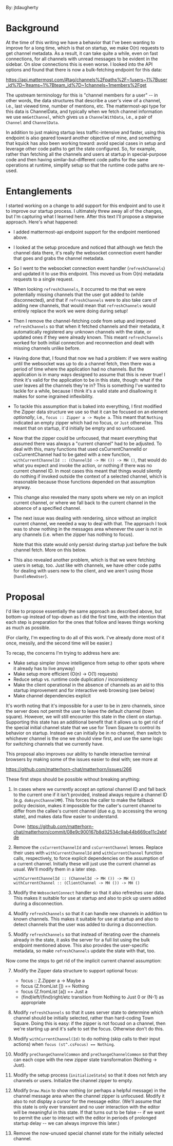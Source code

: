 
By: jtdaugherty

Background
==========

At the time of this writing we have a behavior that I've been wanting to
improve for a long time, which is that on startup, we make O(n) requests
to get channel metadata. As a result, it can take quite a while, even on
fast connections, for all channels with unread messages to be evident
in the sidebar. On slow connections this is even worse. I looked into
the API options and found that there is now a bulk-fetching endpoint for
this data:

https://api.mattermost.com/#tag/channels%2Fpaths%2F~1users~1%7Buser_id%7D~1teams~1%7Bteam_id%7D~1channels~1members%2Fget

The upstream terminology for this is "channel members for a user"
-- in other words, the data structures that describe a user's view
of a channel, i.e., last viewed time, number of mentions, etc. The
mattermost-api type for this data is ChannelData, and typically when
we fetch channel information we use `mmGetChannel`, which gives us a
`ChannelWithData`, i.e., a pair of `Channel` and `ChannelData`.

In addition to just making startup less traffic-intensive and faster,
using this endpoint is also geared toward another objective of mine, and
something that kquick has also been working toward: avoid special cases
in setup and leverage other code paths to get the state configured. So,
for example, rather than fetching all the channels and users at startup
in special-purpose code and then having similar-but-different code paths
for the same operations at runtime, simplify setup so that the runtime
code paths are re-used.

Entanglements
=============

I started working on a change to add support for this endpoint and to
use it to improve our startup process. I ultimately threw away all of
the changes, but I'm capturing what I learned here. After this text I'll
propose a stepwise approach. Here's what happened:

 * I added mattermost-api endpoint support for the endpoint mentioned
   above.

 * I looked at the setup procedure and noticed that although we fetch
   the channel data there, it's really the websocket connection event
   handler that goes and grabs the channel metadata.

 * So I went to the websocket connection event handler
   (`refreshChannels`) and updated it to use this endpoint. This moved
   us from O(n) metadata requests to a single request.

 * When looking `refreshChannels`, it occurred to me that we were
   potentially missing channels that the user got added to (while
   disconnected), and that if `refreshChannels` were to also take care
   of adding new channels, that would mean that `refreshChannels` would
   entirely replace the work we were doing during setup!

 * Then I remove the channel-fetching code from setup and improved
   `refreshChannels` so that when it fetched channels and their
   metadata, it automatically registered any unknown channels with
   the state, or updated ones if they were already known. This meant
   `refreshChannels` worked for both initial connection and reconnection
   and dealt with missing channels unlike before.

 * Having done that, I found that now we had a problem: if we were
   waiting until the websocket was up to do a channel fetch, then there
   was a period of time where the application had no channels. But the
   application is in many ways designed to assume that this is never
   true! I think it's valid for the application to be in this state,
   though: what if the user leaves all the channels they're in? This
   is something I've wanted to tackle for a while, because I think
   it's a valid state and disallowing it makes for some ingrained
   inflexibility.

 * To tackle this assumption that is baked into everything, I first
   modified the Zipper data structure we use so that it can be focused
   on an element *optionally*, i.e., `focus :: Zipper a -> Maybe a`.
   This meant that `Nothing` indicated an empty zipper which had
   no focus, or `Just` otherwise. This meant that on startup, it'd
   initially be empty and so unfocused.

 * Now that the zipper could be unfocused, that meant everything that
   assumed there was always a "current channel" had to be adjusted.
   To deal with this, many functions that used csCurrentChannelId
   or csCurrentChannel had to be gated with a new function,
   `withCurrentChannelId :: (ChannelId -> MH ()) -> MH ()`, that would
   do what you expect and invoke the action, or nothing if there was
   no current channel ID. In most cases this meant that things would
   silently do nothing if invoked outside the context of a selected
   channel, which is reasonable because those functions depended on that
   assumption anyway.

 * This change also revealed the many spots where we rely on an implicit
   current channel, or where we fall back to the current channel in the
   absence of a specified channel.

 * The next issue was dealing with rendering, since without an implicit
   current channel, we needed a way to deal with that. The approach I
   took was to show nothing in the messages area whenever the user is
   not in any channels (i.e. when the zipper has nothing to focus).

   Note that this state would only persist during startup just before
   the bulk channel fetch. More on this below.

 * This also revealed another problem, which is that we were fetching
   users in setup, too. Just like with channels, we have other code
   paths for dealing with users new to the client, and we aren't using
   those (`handleNewUser`).

Proposal
========

I'd like to propose essentially the same approach as described above,
but bottom-up instead of top-down as I did the first time, with the
intention that each step is preparation for the ones that follow and
leaves things working as much as possible.

(For clarity, I'm expecting to do all of this work. I've already done
most of it once, messily, and the second time will be easier.)

To recap, the concerns I'm trying to address here are:

 * Make setup simpler (move intelligence from setup to other spots where
   it already has to live anyway)
 * Make setup more efficient (O(n) -> O(1) requests)
 * Reduce setup vs. runtime code duplication / inconsistency
 * Make the client operational in the absence of channels as an aid to
   this startup improvement and for interactive web browsing (see below)
 * Make channel dependencies explicit

It's worth noting that it's impossible for a user to be in zero
channels, since the server does not permit the user to leave the default
channel (town square). However, we will still encounter this state in
the client on startup. Supporting this state has an additional benefit
that it allows us to get rid of the special initial channel state that
we use for Town Square to control its behavior on startup. Instead we
can initially be in no channel, then switch to whichever channel is the
one we should view first, and use the same logic for switching channels
that we currently have.

This proposal also improves our ability to handle interactive terminal
browsers by making some of the issues easier to deal with; see more at

  https://github.com/matterhorn-chat/matterhorn/issues/266

These first steps should be possible without breaking anything:

 1. In cases where we currently accept an optional channel ID and fall
    back to the current one if it isn't provided, instead always require
    a channel ID (e.g. `doAsyncChannelMM`). This forces the caller to
    make the fallback policy decision, makes it impossible for the
    caller's current channel to differ from the callee's current channel
    (due e.g. to accessing the wrong state), and makes data flow easier
    to understand.

    Done:
    https://github.com/matterhorn-chat/matterhorn/commit/08e9c900167b8d32534c9ab44b669ce11c2ebfde

 2. Remove the `csCurrentChannelId` and `csCurrentChannel` lenses.
    Replace their uses with `withCurrentChannelId` and
    `withCurrentChannel` function calls, respectively, to force explicit
    dependencies on the assumption of a current channel. Initially these
    will just use the current channel as usual. We'll modify them in a
    later step.

    `withCurrentChannelId :: (ChannelId -> MH ()) -> MH ()`
    `withCurrentChannel :: (ClientChannel -> MH ()) -> MH ()`

 3. Modify the `WebsocketConnect` handler so that it also refreshes user
    data. This makes it suitable for use at startup and also to pick up
    users added during a disconnection.

 4. Modify `refreshChannels` so that it can handle new channels in
    addition to known channels. This makes it suitable for use at
    startup and also to detect channels that the user was added to
    during a disconnection.

 5. Modify `refreshChannels` so that instead of iterating over the
    channels already in the state, it asks the server for a full
    list using the bulk endpoint mentioned above. This also provides the
    user-specific metadata, so make `refreshChannels` update the state
    with that, too.

Now come the steps to get rid of the implicit current channel
assumption:

 7. Modify the Zipper data structure to support optional focus:

    - focus :: Z.Zipper a -> Maybe a
    - focus (Z.fromList []) == Nothing
    - focus (Z.fromList [a]) == Just a
    - (find)left/(find)right/etc transition from Nothing to Just 0 or
      (N-1) as appropriate

 8. Modify `refreshChannels` so that it uses server state to determine
    which channel should be initially selected, rather than hard-coding
    Town Square. Doing this is easy: if the zipper is not focusd on a
    channel, then we're starting up and it's safe to set the focus.
    Otherwise don't do this.

 9. Modify `withCurrentChannel(Id)` to do nothing (skip calls to their
    input actions) when `focus (st^.csFocus) == Nothing`.

 10. Modify `preChangeChannelCommon` and `preChangeChannelCommon` so
     that they can each cope with the new zipper state transformation
     (Nothing -> Just).

 11. Modify the setup process (`initializeState`) so that it does not
     fetch any channels or users. Initialize the channel zipper to empty.

 12. Modify `Draw.Main` to show nothing (or perhaps a helpful message)
     in the channel message area when the channel zipper is unfocused.
     Modify it also to not display a cursor for the message editor.
     (We'll assume that this state is only ever transient and no user
     interaction with the editor will be meaningful in this state. If
     that turns out to be false -- if we want to permit the user to
     interact with the editor in periods of prolonged startup delay --
     we can always improve this later.)

 13. Remove the now-unused special channel state for the initially
     selected channel.
